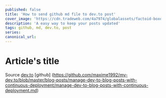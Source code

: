 ```yaml
---
published: false
title: 'How to send github md file to dev.to post'
cover_image: 'https://cdn.tradeweb.com/4a7974/globalassets/factoid-boxes/integration_graphic.jpg'
description: 'A easy way to keep your posts updated'
tags: github, md, dev.to, post
series:
canonical_url:
---
```


# Article's title

Source [dev.to](https://dev.to/maxime1992/manage-your-dev-to-blog-posts-from-a-git-repo-and-use-continuous-deployment-to-auto-publish-update-them-143j) [github] (https://github.com/maxime1992/my-dev.to/blob/master/blog-posts/manage-dev-to-blog-posts-with-continuous-deployment/manage-dev-to-blog-posts-with-continuous-deployment.md)
